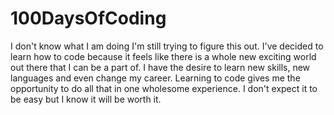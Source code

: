# 100DaysOfCoding
I don't know what I am doing
I'm still trying to figure this out. 
I've decided to learn how to code because it feels like there is a whole new exciting world out there that I can be a part of. I have the desire to learn new skills, new languages and even change my career. Learning to code gives me the opportunity to do all that in one wholesome experience. I don't expect it to be easy but I know it will be worth it.
